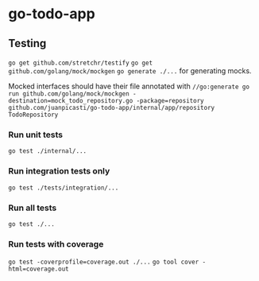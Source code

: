# go-todo-app

## Testing

`go get github.com/stretchr/testify`
`go get github.com/golang/mock/mockgen`
`go generate ./...` for generating mocks.

Mocked interfaces should have their file annotated with `//go:generate go run github.com/golang/mock/mockgen -destination=mock_todo_repository.go -package=repository github.com/juanpicasti/go-todo-app/internal/app/repository TodoRepository`

### Run unit tests
`go test ./internal/...`

### Run integration tests only
`go test ./tests/integration/...`

### Run all tests
`go test ./...`

### Run tests with coverage
`go test -coverprofile=coverage.out ./...`
`go tool cover -html=coverage.out`